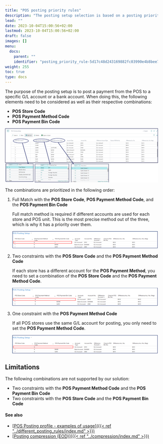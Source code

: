 ```yaml
---
title: "POS posting priority rules"
description: "The posting setup selection is based on a posting priority rule. There are three possible combinations explained in this article."
lead: ""
date: 2023-10-04T15:00:56+02:00
lastmod: 2023-10-04T15:00:56+02:00
draft: false
images: []
menu:
  docs:
    parent: ""
    identifier: "posting_priority_rule-5d17c48d243169882fc03990e4b8bee7"
weight: 255
toc: true
type: docs
---
```


The purpose of the posting setup is to post a payment from the POS to a specific G/L account or a bank account. When doing this, the following elements need to be considered as well as their respective combinations:

- **POS Store Code**
- **POS Payment Method Code**
- **POS Payment Bin Code**

![pos_priority](Images/pos_priority.png)

The combinations are prioritized in the following order:

1. Full Match with the **POS Store Code**, **POS Payment Method Code**, and the **POS Payment Bin Code**

   Full match method is required if different accounts are used for each store and POS unit. This is the most precise method out of the three, which is why it has a priority over them.

    ![full_match](Images/full_match.PNG)


2. Two constraints with the **POS Store Code** and the **POS Payment Method Code**

   If each store has a different account for the **POS Payment Method**, you need to set a combination of the **POS Store Code** and the **POS Payment Method Code**. 

   ![two_constraints](Images/two_constraints.PNG)

3. One constraint with the **POS Payment Method Code**

   If all POS stores use the same G/L account for posting, you only need to set the **POS Payment Method Code**.

    ![one_constraint](Images/one_constraint.PNG)

## Limitations

The following combinations are not supported by our solution:

- Two constraints with the **POS Payment Method Code** and the **POS Payment Bin Code**
- Two constraints with the **POS Store Code** and the **POS Payment Bin Code**

#### See also

- [<ins>POS Posting profile - examples of usage<ins>]({{< ref "../different_posting_rules/index.md" >}})
- [<ins>Posting compression (EOD)<ins>]({{< ref "../compression/index.md" >}})